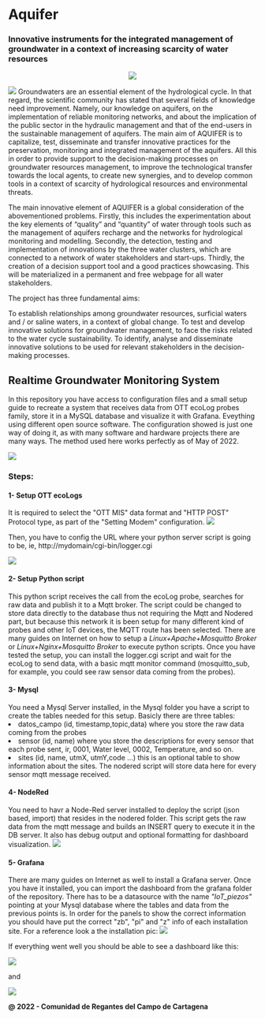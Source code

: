 <h1>Aquifer</h1><p align="center">
<h3>Innovative instruments for the integrated management of groundwater in a context of increasing scarcity of water resources</h3></p>
<p align="center"><img align="center" src="https://github.com/C-R-C-C/Sudoe_AQUIFER/blob/7943a2ce40d12c08c771c9c4349af5c0bcc747a9/images/LOGO_sudoe.png"></p>
<img src="https://github.com/C-R-C-C/Sudoe_AQUIFER/blob/7943a2ce40d12c08c771c9c4349af5c0bcc747a9/images/footer.png">
Groundwaters are an essential element of the hydrological cycle. In that regard, the scientific community has stated that several fields of knowledge need improvement. Namely, our knowledge on aquifers, on the implementation of reliable monitoring networks, and about the implication of the public sector in the hydraulic management and that of the end-users in the sustainable management of aquifers. The main aim of AQUIFER is to capitalize, test, disseminate and transfer innovative practices for the preservation, monitoring and integrated management of the aquifers. All this in order to provide support to the decision-making processes on groundwater resources management, to improve the technological transfer towards the local agents, to create new synergies, and to develop common tools in a context of scarcity of hydrological resources and environmental threats.

The main innovative element of AQUIFER is a global consideration of the abovementioned problems. Firstly, this includes the experimentation about the key elements of “quality” and “quantity” of water through tools such as the management of aquifers recharge and the networks for hydrological monitoring and modelling. Secondly, the detection, testing and implementation of innovations by the three water clusters, which are connected to a network of water stakeholders and start-ups. Thirdly, the creation of a decision support tool and a good practices showcasing. This will be materialized in a permanent and free webpage for all water stakeholders.

The project has three fundamental aims:

To establish relationships among groundwater resources, surficial waters and / or saline waters, in a context of global change.
To test and develop innovative solutions for groundwater management, to face the risks related to the water cycle sustainability.
To identify, analyse and disseminate innovative solutions to be used for relevant stakeholders in the decision-making processes.
 
 <h2>Realtime Groundwater Monitoring System</h2>
 
 In this repository you have access to configuration files and a small setup guide to recreate a system that receives data from OTT ecoLog probes family, store it in a MySQL database and visualize it with Grafana. Eveything using different open source software. The configuration showed is just one way
 of doing it, as with many software and hardware projects there are many ways. The method used here works perfectly as of May of 2022.
 
 <img src="https://github.com/C-R-C-C/Sudoe_AQUIFER/blob/c07b741be2d2685c0466f9e38c8451c479a72d8e/Esquema.png">
 
 <h3>Steps:</h3>
 
 <h4> 1- Setup OTT ecoLogs </h4>
 It is required to select the "OTT MIS" data format and "HTTP POST" Protocol type, as part of the "Setting Modem" configuration.
 <img src="https://github.com/C-R-C-C/Sudoe_AQUIFER/blob/e89bc1921ed5e133799dc9058e8e250d74ff626b/images/OTT_CONFIG_CRCC2.png">
 <p>Then, you have to config the URL where your python server script is going to be, ie, http://mydomain/cgi-bin/logger.cgi</p>
 <img src="https://github.com/C-R-C-C/Sudoe_AQUIFER/blob/e89bc1921ed5e133799dc9058e8e250d74ff626b/images/OTT_CONFIG_CRCC.png">
 
 <h4> 2- Setup Python script </h4>
 This python script receives the call from the ecoLog probe,  searches for  raw data and publish it to a Mqtt broker. The script could be changed to store  data directly to the database thus not requiring the Mqtt and Nodered part, but because this network it is been setup for many different kind of probes and other IoT devices, the MQTT route has been selected.
 There are many guides on Internet on how to setup a <i>Linux+Apache+Mosquitto Broker</i> or <i>Linux+Nginx+Mosquitto Broker</i> to execute python scripts. Once you have tested the setup, you can install the logger.cgi script and wait for the ecoLog to send data, with a basic mqtt monitor command (mosquitto_sub, for example, you could see raw sensor data coming from the probes).
 
 <h4> 3- Mysql </h4>
  You need a Mysql Server installed, in the Mysql folder you have a script to create the tables needed for this setup. Basicly there are three tables:
  <li> datos_campo (id, timestamp,topic,data) where you store the raw data coming from the probes </li>
  <li> sensor (id, name) where you store the descriptions for every sensor that each probe sent, ir, 0001, Water level, 0002, Temperature, and so on.</li>
  <li> sites (id, name, utmX, utmY,code ...) this is an optional table to show information about the sites.
  The nodered script will store data here for every sensor mqtt message received.
 
 <h4> 4- NodeRed </h4>
 You need to havr a Node-Red server installed to deploy the script (json based, import) that resides in the nodered folder.
 This script gets the raw data from the mqtt message and builds an INSERT query to execute it in the DB server. It also has debug output and optional formatting for dashboard visualization.
 <img src="https://github.com/C-R-C-C/Sudoe_AQUIFER/blob/9d2b1eca88820da170d62e30e1c4c699b8dee29d/images/NodeRED_flow.png">
 
 <h4> 5- Grafana </h4>
 There are many guides on Internet as well to install a Grafana server. Once you have it installed, you can import the dashboard from the grafana folder of the repository. There has to be a datasource with the name <i>"IoT_piezos"</i> pointing at your Mysql database where the tables and data from the previous points is. In order for the panels to show the correct information you should have put the correct "zb", "pi" and "z" info of each installation site. For a reference look a the installation pic:
 <img src="https://github.com/C-R-C-C/Sudoe_AQUIFER/blob/33336a49239fdab39c36a1c6ae8b99ef71f4a73e/images/Aquifer%20CRCC%20-%20Grafana%203.png">
 
 If everything went well you should be able to see a dashboard like this:
 
 <img src="https://github.com/C-R-C-C/Sudoe_AQUIFER/blob/33336a49239fdab39c36a1c6ae8b99ef71f4a73e/images/Aquifer%20CRCC%20-%20Grafana.png">
 <p> and </p>
 <img src="https://github.com/C-R-C-C/Sudoe_AQUIFER/blob/33336a49239fdab39c36a1c6ae8b99ef71f4a73e/images/Aquifer%20CRCC%20-%20Grafana%202.png">
 
 
 <b>@ 2022 - Comunidad de Regantes del Campo de Cartagena </b>
 
 
 
 
 
 
 
 
 
 
 
